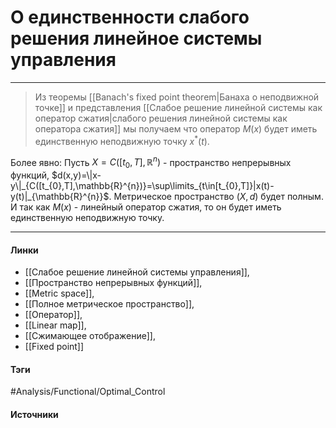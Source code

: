# О единственности слабого решения линейное системы управления
***
>Из теоремы [[Banach's fixed point theorem|Банаха о неподвижной точке]] и представления [[Слабое решение линейной системы как оператор сжатия|слабого решения линейной системы как оператора сжатия]] мы получаем что оператор $M(x)$ будет иметь единственную неподвижную точку $x^{*}(t)$.

Более явно:
Пусть $X=C([t_{0},T],\mathbb{R}^{n})$ - пространство непрерывных функций, $d(x,y)=\|x-y\|_{C([t_{0},T],\mathbb{R}^{n})}=\sup\limits_{t\in[t_{0},T]}|x(t)-y(t)|_{\mathbb{R}^{n}}$. Метрическое пространство $(X,d)$ будет полным. И так как $M(x)$ - линейный оператор сжатия, то он будет иметь единственную неподвижную точку.
***
#### Линки
- [[Слабое решение линейной системы управления]],
- [[Пространство непрерывных функций]],
- [[Metric space]],
- [[Полное метрическое пространство]],
- [[Оператор]],
- [[Linear map]],
- [[Сжимающее отображение]],
- [[Fixed point]]
#### Тэги
 #Analysis/Functional/Optimal_Control 
#### Источники